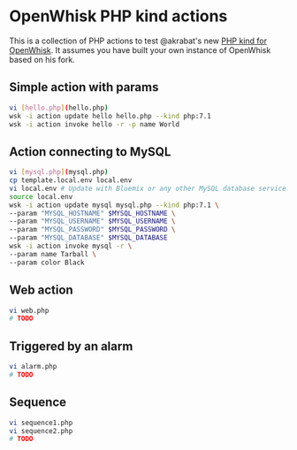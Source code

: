 # OpenWhisk PHP kind actions

This is a collection of PHP actions to test @akrabat's new [PHP kind for OpenWhisk](https://github.com/apache/incubator-openwhisk/pull/2415). It assumes you have built your own instance of OpenWhisk based on his fork.

## Simple action with params
```bash
vi [hello.php](hello.php)
wsk -i action update hello hello.php --kind php:7.1
wsk -i action invoke hello -r -p name World
```

## Action connecting to MySQL
```bash
vi [mysql.php](mysql.php)
cp template.local.env local.env
vi local.env # Update with Bluemix or any other MySQL database service.
source local.env
wsk -i action update mysql mysql.php --kind php:7.1 \
--param "MYSQL_HOSTNAME" $MYSQL_HOSTNAME \
--param "MYSQL_USERNAME" $MYSQL_USERNAME \
--param "MYSQL_PASSWORD" $MYSQL_PASSWORD \
--param "MYSQL_DATABASE" $MYSQL_DATABASE
wsk -i action invoke mysql -r \
--param name Tarball \
--param color Black
```

## Web action
```bash
vi web.php
# TODO
```

## Triggered by an alarm
```bash
vi alarm.php
# TODO
```

## Sequence
```bash
vi sequence1.php
vi sequence2.php
# TODO
```
